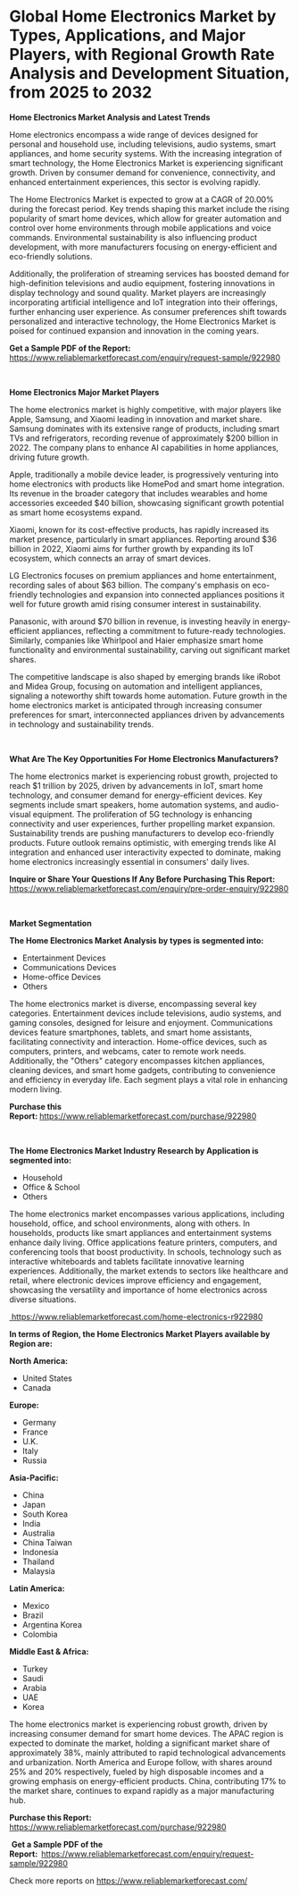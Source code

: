 <p><h1>Global Home Electronics Market by Types, Applications, and Major Players, with Regional Growth Rate Analysis and Development Situation, from 2025 to 2032</h1></p><p><strong>Home Electronics Market Analysis and Latest Trends</strong></p>
<p><p>Home electronics encompass a wide range of devices designed for personal and household use, including televisions, audio systems, smart appliances, and home security systems. With the increasing integration of smart technology, the Home Electronics Market is experiencing significant growth. Driven by consumer demand for convenience, connectivity, and enhanced entertainment experiences, this sector is evolving rapidly.</p><p>The Home Electronics Market is expected to grow at a CAGR of 20.00% during the forecast period. Key trends shaping this market include the rising popularity of smart home devices, which allow for greater automation and control over home environments through mobile applications and voice commands. Environmental sustainability is also influencing product development, with more manufacturers focusing on energy-efficient and eco-friendly solutions.</p><p>Additionally, the proliferation of streaming services has boosted demand for high-definition televisions and audio equipment, fostering innovations in display technology and sound quality. Market players are increasingly incorporating artificial intelligence and IoT integration into their offerings, further enhancing user experience. As consumer preferences shift towards personalized and interactive technology, the Home Electronics Market is poised for continued expansion and innovation in the coming years.</p></p>
<p><strong>Get a Sample PDF of the Report:&nbsp;</strong> <a href="https://www.reliablemarketforecast.com/enquiry/request-sample/922980?utm_campaign=2193&utm_medium=2&utm_source=Github&utm_content=ia&utm_term=05022025&utm_id=home-electronics">https://www.reliablemarketforecast.com/enquiry/request-sample/922980</a></p>
<p>&nbsp;</p>
<p><strong>Home Electronics Major Market Players</strong></p>
<p><p>The home electronics market is highly competitive, with major players like Apple, Samsung, and Xiaomi leading in innovation and market share. Samsung dominates with its extensive range of products, including smart TVs and refrigerators, recording revenue of approximately $200 billion in 2022. The company plans to enhance AI capabilities in home appliances, driving future growth.</p><p>Apple, traditionally a mobile device leader, is progressively venturing into home electronics with products like HomePod and smart home integration. Its revenue in the broader category that includes wearables and home accessories exceeded $40 billion, showcasing significant growth potential as smart home ecosystems expand.</p><p>Xiaomi, known for its cost-effective products, has rapidly increased its market presence, particularly in smart appliances. Reporting around $36 billion in 2022, Xiaomi aims for further growth by expanding its IoT ecosystem, which connects an array of smart devices.</p><p>LG Electronics focuses on premium appliances and home entertainment, recording sales of about $63 billion. The company's emphasis on eco-friendly technologies and expansion into connected appliances positions it well for future growth amid rising consumer interest in sustainability.</p><p>Panasonic, with around $70 billion in revenue, is investing heavily in energy-efficient appliances, reflecting a commitment to future-ready technologies. Similarly, companies like Whirlpool and Haier emphasize smart home functionality and environmental sustainability, carving out significant market shares.</p><p>The competitive landscape is also shaped by emerging brands like iRobot and Midea Group, focusing on automation and intelligent appliances, signaling a noteworthy shift towards home automation. Future growth in the home electronics market is anticipated through increasing consumer preferences for smart, interconnected appliances driven by advancements in technology and sustainability trends.</p></p>
<p>&nbsp;</p>
<p><strong>What Are The Key Opportunities For Home Electronics Manufacturers?</strong></p>
<p><p>The home electronics market is experiencing robust growth, projected to reach $1 trillion by 2025, driven by advancements in IoT, smart home technology, and consumer demand for energy-efficient devices. Key segments include smart speakers, home automation systems, and audio-visual equipment. The proliferation of 5G technology is enhancing connectivity and user experiences, further propelling market expansion. Sustainability trends are pushing manufacturers to develop eco-friendly products. Future outlook remains optimistic, with emerging trends like AI integration and enhanced user interactivity expected to dominate, making home electronics increasingly essential in consumers' daily lives.</p></p>
<p><strong>Inquire or Share Your Questions If Any Before Purchasing This Report:</strong> <a href="https://www.reliablemarketforecast.com/enquiry/pre-order-enquiry/922980?utm_campaign=2193&utm_medium=2&utm_source=Github&utm_content=ia&utm_term=05022025&utm_id=home-electronics">https://www.reliablemarketforecast.com/enquiry/pre-order-enquiry/922980</a></p>
<p>&nbsp;</p>
<p><strong>Market Segmentation</strong></p>
<p><strong>The Home Electronics Market Analysis by types is segmented into:</strong></p>
<p><ul><li>Entertainment Devices</li><li>Communications Devices</li><li>Home-office Devices</li><li>Others</li></ul></p>
<p><p>The home electronics market is diverse, encompassing several key categories. Entertainment devices include televisions, audio systems, and gaming consoles, designed for leisure and enjoyment. Communications devices feature smartphones, tablets, and smart home assistants, facilitating connectivity and interaction. Home-office devices, such as computers, printers, and webcams, cater to remote work needs. Additionally, the "Others" category encompasses kitchen appliances, cleaning devices, and smart home gadgets, contributing to convenience and efficiency in everyday life. Each segment plays a vital role in enhancing modern living.</p></p>
<p><strong>Purchase this Report:&nbsp;</strong><a href="https://www.reliablemarketforecast.com/purchase/922980?utm_campaign=2193&utm_medium=2&utm_source=Github&utm_content=ia&utm_term=05022025&utm_id=home-electronics">https://www.reliablemarketforecast.com/purchase/922980</a></p>
<p>&nbsp;</p>
<p><strong>The Home Electronics Market Industry Research by Application is segmented into:</strong></p>
<p><ul><li>Household</li><li>Office & School</li><li>Others</li></ul></p>
<p><p>The home electronics market encompasses various applications, including household, office, and school environments, along with others. In households, products like smart appliances and entertainment systems enhance daily living. Office applications feature printers, computers, and conferencing tools that boost productivity. In schools, technology such as interactive whiteboards and tablets facilitate innovative learning experiences. Additionally, the market extends to sectors like healthcare and retail, where electronic devices improve efficiency and engagement, showcasing the versatility and importance of home electronics across diverse situations.</p></p>
<p><a href="https://www.reliablemarketforecast.com/home-electronics-r922980?utm_campaign=2193&utm_medium=2&utm_source=Github&utm_content=ia&utm_term=05022025&utm_id=home-electronics">&nbsp;https://www.reliablemarketforecast.com/home-electronics-r922980</a></p>
<p><strong>In terms of Region, the Home Electronics Market Players available by Region are:</strong></p>
<p>
    <p> <strong> North America: </strong>
        <ul>
            <li>United States</li>
            <li>Canada</li>
        </ul>
        </p> 
    <p> <strong> Europe: </strong>
        <ul>
            <li>Germany</li>
            <li>France</li>
            <li>U.K.</li>
            <li>Italy</li>
            <li>Russia</li>
        </ul>
        </p> 
    <p> <strong> Asia-Pacific: </strong>
        <ul>
            <li>China</li>
            <li>Japan</li>
            <li>South Korea</li>
            <li>India</li>
            <li>Australia</li>
            <li>China Taiwan</li>
            <li>Indonesia</li>
            <li>Thailand</li>
            <li>Malaysia</li>
        </ul>
        </p> 
    <p> <strong> Latin America: </strong>
        <ul>
            <li>Mexico</li>
            <li>Brazil</li>
            <li>Argentina Korea</li>
            <li>Colombia</li>
        </ul>
        </p> 
    <p> <strong> Middle East & Africa: </strong>
        <ul>
            <li>Turkey</li>
            <li>Saudi</li>
            <li>Arabia</li>
            <li>UAE</li>
            <li>Korea</li>
        </ul>
    </p>
    </p>
<p><p>The home electronics market is experiencing robust growth, driven by increasing consumer demand for smart home devices. The APAC region is expected to dominate the market, holding a significant market share of approximately 38%, mainly attributed to rapid technological advancements and urbanization. North America and Europe follow, with shares around 25% and 20% respectively, fueled by high disposable incomes and a growing emphasis on energy-efficient products. China, contributing 17% to the market share, continues to expand rapidly as a major manufacturing hub.</p></p>
<p><strong>Purchase this Report: </strong><a href="https://www.reliablemarketforecast.com/purchase/922980?utm_campaign=2193&utm_medium=2&utm_source=Github&utm_content=ia&utm_term=05022025&utm_id=home-electronics">https://www.reliablemarketforecast.com/purchase/922980</a></p>
<p>&nbsp;<strong>Get a Sample PDF of the Report:&nbsp;&nbsp;</strong><a href="https://www.reliablemarketforecast.com/enquiry/request-sample/922980?utm_campaign=2193&utm_medium=2&utm_source=Github&utm_content=ia&utm_term=05022025&utm_id=home-electronics">https://www.reliablemarketforecast.com/enquiry/request-sample/922980</a></p>
<p><strong></strong></p>
<p>Check more reports on <a href="https://www.reliablemarketforecast.com/?utm_campaign=2193&utm_medium=2&utm_source=Github&utm_content=ia&utm_term=05022025&utm_id=home-electronics">https://www.reliablemarketforecast.com/</a></p>